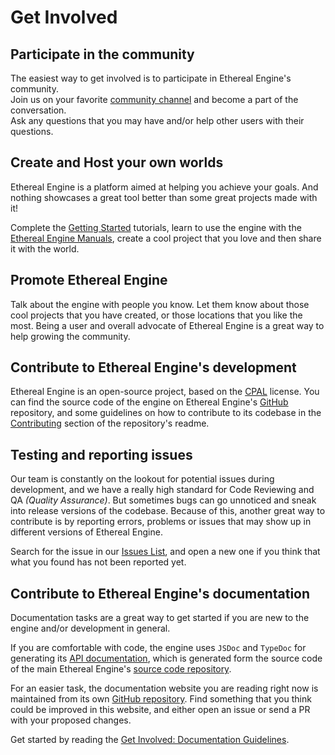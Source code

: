 # Get Involved
<!--
List of things to contribute:   (This page should explain all of them)
- TODO:extend: Participate in the community
- TODO:extend: Create projects and host your own worlds
- TODO:extend: Get involved with the engine's development
  - Contribute code
  - Testing and reporting issues
- extend: Contribute to the documentation
- TODO: Contribute translations
- TODO: Donate
-->

## Participate in the community
The easiest way to get involved is to participate in Ethereal Engine's community.  
Join us on your favorite [community channel](../99_community/00_intro.md) and become a part of the conversation.  
Ask any questions that you may have and/or help other users with their questions.

## Create and Host your own worlds
Ethereal Engine is a platform aimed at helping you achieve your goals.
And nothing showcases a great tool better than some great projects made with it!

Complete the [Getting Started](../01_gettingStarted/00_intro.md) tutorials, learn to use the engine with the [Ethereal Engine Manuals](/docs/category/manual), create a cool project that you love and then share it with the world.
<!-- TODO: Revise the copywriting of this paragraph after the `Promote Ethereal Engine` copy has been revised, so that it segues better into the next section. -->

## Promote Ethereal Engine
Talk about the engine with people you know. Let them know about those cool projects that you have created, or those locations that you like the most. Being a user and overall advocate of Ethereal Engine is a great way to help growing the community.  
<!-- TODO: Improve the copywriting quality of this paragraph with better marketing information, based on Ethereal's marketing strategy. -->

## Contribute to Ethereal Engine's development
Ethereal Engine is an open-source project, based on the [CPAL](https://github.com/EtherealEngine/etherealengine/blob/dev/LICENSE) license.
You can find the source code of the engine on Ethereal Engine's [GitHub](https://github.com/EtherealEngine/etherealengine) repository, and some guidelines on how to contribute to its codebase in the [Contributing](https://github.com/EtherealEngine/etherealengine#contributing) section of the repository's readme.

## Testing and reporting issues
Our team is constantly on the lookout for potential issues during development, and we have a really high standard for Code Reviewing and QA _(Quality Assurance)_. But sometimes bugs can go unnoticed and sneak into release versions of the codebase.
Because of this, another great way to contribute is by reporting errors, problems or issues that may show up in different versions of Ethereal Engine.

Search for the issue in our [Issues List](https://github.com/EtherealEngine/etherealengine/issues), and open a new one if you think that what you found has not been reported yet.

## Contribute to Ethereal Engine's documentation
Documentation tasks are a great way to get started if you are new to the engine and/or development in general.  

If you are comfortable with code, the engine uses `JSDoc` and `TypeDoc` for generating its [API documentation](https://etherealengine.github.io/etherealengine-docs/typedoc), which is generated form the source code of the main Ethereal Engine's [source code repository](https://github.com/EtherealEngine/etherealengine).  

For an easier task, the documentation website you are reading right now is maintained from its own [GitHub repository](https://github.com/EtherealEngine/etherealengine-docs). Find something that you think could be improved in this website, and either open an issue or send a PR with your proposed changes.

Get started by reading the [Get Involved: Documentation Guidelines](/contributing/documentation/intro).

